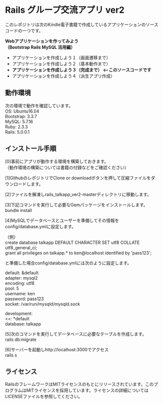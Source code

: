 # Rails グループ交流アプリ ver2

このレポジトリは次のKindle電子書籍で作成しているアプリケーションのソースコードの一つです。

**Webアプリケーションを作ってみよう**  
**（Bootstrap Rails MySQL 活用編）**

- アプリケーションを作成しよう１（画面遷移まで）  
- アプリケーションを作成しよう２（基本動作まで）  
- **アプリケーションを作成しよう３（完成まで） <--このソースコードです**  
- アプリケーションを作成しよう４（派生アプリ作成）  

## 動作環境  
次の環境で動作を確認しています。  
OS: Ubuntu16.04  
Bootstrap: 3.3.7  
MySQL: 5.7.16    
Ruby: 2.3.3  
Rails: 5.0.0.1  

## インストール手順  

[0]事前にアプリが動作する環境を構築しておきます。  
（動作環境の構築については書籍の付録などをご確認ください）  

[1]GithubのレポジトリでClone or downloadボタンを押して圧縮ファイルをダウンロードします。  

[2]ファイルを解凍しrails_talkapp_ver2-masterディレクトリに移動します。  

[3]下記コマンドを実行して必要なGemパッケージをインストールします。  
bundle install

[4]MySQLでデータベースとユーザーを準備してその情報をconfig/database.ymlに設定します。  

（例）  
create database talkapp DEFAULT CHARACTER SET utf8 COLLATE utf8_general_ci;  
grant all privileges on talkapp.* to ken@localhost identified by 'pass123';  

と準備した場合config/database.ymlには次のように設定します。  

default: &default  
  adapter: mysql2  
  encoding: utf8  
  pool: 5  
  username: ken  
  password: pass123  
  socket: /var/run/mysqld/mysqld.sock  

development:  
  <<: *default  
  database: talkapp  

[5]次のコマンドを実行してデータベースに必要なテーブルを作成します。  
rails db:migrate  

[6]サーバーを起動しhttp://localhost:3000でアクセス  
rails s  

## ライセンス
RailsのフレームワークはMITライセンスのもとにリリースされています。このプログラムはMITライセンスを採用しています。ライセンスの詳細についてはLICENSEファイルを参照してください。
